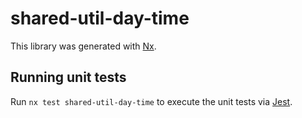 # shared-util-day-time

This library was generated with [Nx](https://nx.dev).

## Running unit tests

Run `nx test shared-util-day-time` to execute the unit tests via [Jest](https://jestjs.io).
